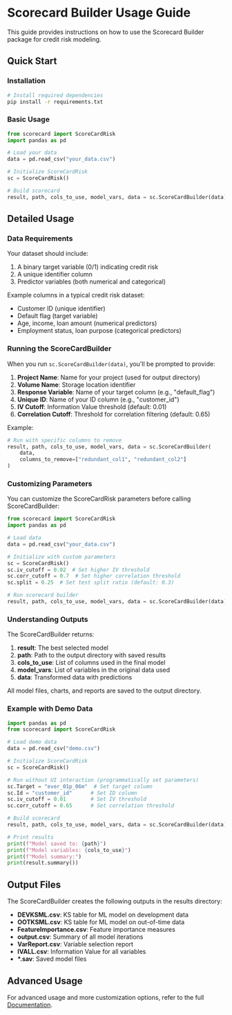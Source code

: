 # Scorecard Builder Usage Guide

This guide provides instructions on how to use the Scorecard Builder package for credit risk modeling.

## Quick Start

### Installation

```bash
# Install required dependencies
pip install -r requirements.txt
```

### Basic Usage

```python
from scorecard import ScoreCardRisk
import pandas as pd

# Load your data
data = pd.read_csv("your_data.csv")

# Initialize ScoreCardRisk
sc = ScoreCardRisk()

# Build scorecard
result, path, cols_to_use, model_vars, data = sc.ScoreCardBuilder(data)
```

## Detailed Usage

### Data Requirements

Your dataset should include:

1. A binary target variable (0/1) indicating credit risk
2. A unique identifier column
3. Predictor variables (both numerical and categorical)

Example columns in a typical credit risk dataset:
- Customer ID (unique identifier)
- Default flag (target variable)
- Age, income, loan amount (numerical predictors)
- Employment status, loan purpose (categorical predictors)

### Running the ScoreCardBuilder

When you run `sc.ScoreCardBuilder(data)`, you'll be prompted to provide:

1. **Project Name**: Name for your project (used for output directory)
2. **Volume Name**: Storage location identifier
3. **Response Variable**: Name of your target column (e.g., "default_flag")
4. **Unique ID**: Name of your ID column (e.g., "customer_id")
5. **IV Cutoff**: Information Value threshold (default: 0.01)
6. **Correlation Cutoff**: Threshold for correlation filtering (default: 0.65)

Example:

```python
# Run with specific columns to remove
result, path, cols_to_use, model_vars, data = sc.ScoreCardBuilder(
    data, 
    columns_to_remove=["redundant_col1", "redundant_col2"]
)
```

### Customizing Parameters

You can customize the ScoreCardRisk parameters before calling ScoreCardBuilder:

```python
from scorecard import ScoreCardRisk
import pandas as pd

# Load data
data = pd.read_csv("your_data.csv")

# Initialize with custom parameters
sc = ScoreCardRisk()
sc.iv_cutoff = 0.02  # Set higher IV threshold
sc.corr_cutoff = 0.7  # Set higher correlation threshold
sc.split = 0.25  # Set test split ratio (default: 0.3)

# Run scorecard builder
result, path, cols_to_use, model_vars, data = sc.ScoreCardBuilder(data)
```

### Understanding Outputs

The ScoreCardBuilder returns:

1. **result**: The best selected model
2. **path**: Path to the output directory with saved results
3. **cols_to_use**: List of columns used in the final model
4. **model_vars**: List of variables in the original data used
5. **data**: Transformed data with predictions

All model files, charts, and reports are saved to the output directory.

### Example with Demo Data

```python
import pandas as pd
from scorecard import ScoreCardRisk

# Load demo data
data = pd.read_csv("demo.csv")

# Initialize ScoreCardRisk
sc = ScoreCardRisk()

# Run without UI interaction (programmatically set parameters)
sc.Target = "ever_01p_06m"  # Set target column
sc.Id = "customer_id"      # Set ID column
sc.iv_cutoff = 0.01        # Set IV threshold
sc.corr_cutoff = 0.65      # Set correlation threshold

# Build scorecard
result, path, cols_to_use, model_vars, data = sc.ScoreCardBuilder(data)

# Print results
print(f"Model saved to: {path}")
print(f"Model variables: {cols_to_use}")
print(f"Model summary:")
print(result.summary())
```

## Output Files

The ScoreCardBuilder creates the following outputs in the results directory:

- **DEVKSML.csv**: KS table for ML model on development data
- **OOTKSML.csv**: KS table for ML model on out-of-time data
- **FeatureImportance.csv**: Feature importance measures
- **output.csv**: Summary of all model iterations
- **VarReport.csv**: Variable selection report
- **IVALL.csv**: Information Value for all variables
- **\*.sav**: Saved model files

## Advanced Usage

For advanced usage and more customization options, refer to the full [Documentation](DOCUMENTATION.md). 
